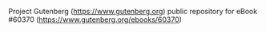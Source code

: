 Project Gutenberg (https://www.gutenberg.org) public repository for eBook #60370 (https://www.gutenberg.org/ebooks/60370)
